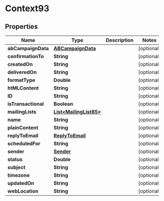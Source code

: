 
# Context93

## Properties
Name | Type | Description | Notes
------------ | ------------- | ------------- | -------------
**abCampaignData** | [**ABCampaignData**](ABCampaignData.md) |  |  [optional]
**confirmationTo** | **String** |  |  [optional]
**createdOn** | **String** |  |  [optional]
**deliveredOn** | **String** |  |  [optional]
**formatType** | **Double** |  |  [optional]
**htMLContent** | **String** |  |  [optional]
**ID** | **String** |  |  [optional]
**isTransactional** | **Boolean** |  |  [optional]
**mailingLists** | [**List&lt;MailingList85&gt;**](MailingList85.md) |  |  [optional]
**name** | **String** |  |  [optional]
**plainContent** | **String** |  |  [optional]
**replyToEmail** | [**ReplyToEmail**](ReplyToEmail.md) |  |  [optional]
**scheduledFor** | **String** |  |  [optional]
**sender** | [**Sender**](Sender.md) |  |  [optional]
**status** | **Double** |  |  [optional]
**subject** | **String** |  |  [optional]
**timezone** | **String** |  |  [optional]
**updatedOn** | **String** |  |  [optional]
**webLocation** | **String** |  |  [optional]



